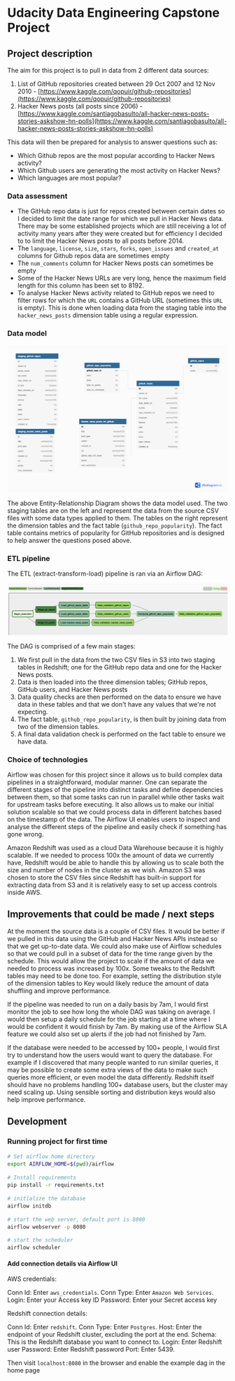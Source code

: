 Udacity Data Engineering Capstone Project
=========================================

Project description
-------------------

The aim for this project is to pull in data from 2 different data sources:

1. List of GitHub repositories created between 29 Oct 2007 and 12 Nov 2010 - [https://www.kaggle.com/qopuir/github-repositories](https://www.kaggle.com/qopuir/github-repositories)
2. Hacker News posts (all posts since 2006) - [https://www.kaggle.com/santiagobasulto/all-hacker-news-posts-stories-askshow-hn-polls](https://www.kaggle.com/santiagobasulto/all-hacker-news-posts-stories-askshow-hn-polls)

This data will then be prepared for analysis to answer questions such as:
- Which Github repos are the most popular according to Hacker News activity?
- Which Github users are generating the most activity on Hacker News?
- Which languages are most popular?

### Data assessment

- The GitHub repo data is just for repos created between certain dates so I decided to limit the date range for which we pull in Hacker News data. There may be some established projects which are still receiving a lot of activity many years after they were created but for efficiency I decided to to limit the Hacker News posts to all posts before 2014.
- The `language`, `license`, `size`, `stars`, `forks`, `open_issues` and `created_at` columns for Github repos data are sometimes empty
- The `num_comments` column for Hacker News posts can sometimes be empty
- Some of the Hacker News URLs are very long, hence the maximum field length for this column has been set to 8192.
- To analyse Hacker News activity related to GitHub repos we need to filter rows for which the `URL` contains a GitHub URL (sometimes this `URL` is empty). This is done when loading data from the staging table into the `hacker_news_posts` dimension table using a regular expression.

### Data model

![Data model](ERDiagram.png)

The above Entity-Relationship Diagram shows the data model used. The two staging tables are on the left and represent the data from the source CSV files with some data types applied to them. The tables on the right represent the dimension tables and the fact table (`github_repo_popularity`). The fact table contains metrics of popularity for GitHub repositories and is designed to help answer the questions posed above.

### ETL pipeline

The ETL (extract-transform-load) pipeline is ran via an Airflow DAG:

![DAG](DAG.png)

The DAG is comprised of a few main stages:
1. We first pull in the data from the two CSV files in S3 into two staging tables in Redshift; one for the GitHub repo data and one for the Hacker News posts.
2. Data is then loaded into the three dimension tables; GitHub repos, GitHub users, and Hacker News posts
3. Data quality checks are then performed on the data to ensure we have data in these tables and that we don't have any values that we're not expecting.
4. The fact table, `github_repo_popularity`, is then built by joining data from two of the dimension tables.
5. A final data validation check is performed on the fact table to ensure we have data.

### Choice of technologies

Airflow was chosen for this project since it allows us to build complex data pipelines in a straightforward, modular manner. One can separate the different stages of the pipeline into distinct tasks and define dependencies between them, so that some tasks can run in parallel while other tasks wait for upstream tasks before executing. It also allows us to make our initial solution scalable so that we could process data in different batches based on the timestamp of the data. The Airflow UI enables users to inspect and analyse the different steps of the pipeline and easily check if something has gone wrong.

Amazon Redshift was used as a cloud Data Warehouse because it is highly scalable. If we needed to process 100x the amount of data we currently have, Redshift would be able to handle this by allowing us to scale both the size and number of nodes in the cluster as we wish. Amazon S3 was chosen to store the CSV files since Redshift has built-in support for extracting data from S3 and it is relatively easy to set up access controls inside AWS.


## Improvements that could be made / next steps

At the moment the source data is a couple of CSV files. It would be better if we pulled in this data using the GitHub and Hacker News APIs instead so that we get up-to-date data. We could also make use of Airflow schedules so that we could pull in a subset of data for the time range given by the schedule. This would allow the project to scale if the amount of data we needed to process was increased by 100x. Some tweaks to the Redshift tables may need to be done too. For example, setting the distribution style of the dimension tables to Key would likely reduce the amount of data shuffling and improve performance.

If the pipeline was needed to run on a daily basis by 7am, I would first monitor the job to see how long the whole DAG was taking on average. I would then setup a daily schedule for the job starting at a time where I would be confident it would finish by 7am. By making use of the Airflow SLA feature we could also set up alerts if the job had not finished by 7am.

If the database were needed to be accessed by 100+ people, I would first try to understand how the users would want to query the database.
For example if I discovered that many people wanted to run similar queries, it may be possible to create some extra views of the data to make such queries more efficient, or even model the data differently. Redshift itself should have no problems handling 100+ database users, but the cluster may need scaling up. Using sensible sorting and distribution keys would also help improve performance.



Development
-----------

### Running project for first time

```bash
# Set airflow home directory
export AIRFLOW_HOME=$(pwd)/airflow
```

```bash
# Install requirements
pip install -r requirements.txt
```

```bash
# initialize the database
airflow initdb
```

```bash
# start the web server, default port is 8080
airflow webserver -p 8080
```

```bash
# start the scheduler
airflow scheduler
```

#### Add connection details via Airflow UI
AWS credentials:

Conn Id: Enter `aws_credentials`.
Conn Type: Enter `Amazon Web Services`.
Login: Enter your Access key ID
Password: Enter your Secret access key

Redshift connection details:

Conn Id: Enter `redshift`.
Conn Type: Enter `Postgres`.
Host: Enter the endpoint of your Redshift cluster, excluding the port at the end.
Schema: This is the Redshift database you want to connect to.
Login: Enter Redshift user
Password: Enter Redshift password
Port: Enter 5439.


Then visit `localhost:8080` in the browser and enable the example dag in the home page
